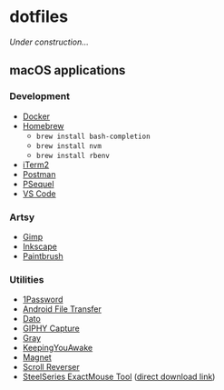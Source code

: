 # dotfiles

_Under construction..._

## macOS applications

### Development

- [Docker](https://www.docker.com/products/docker-desktop)
- [Homebrew](https://brew.sh/)
  * `brew install bash-completion`
  * `brew install nvm`
  * `brew install rbenv`
- [iTerm2](https://iterm2.com/downloads.html)
- [Postman](https://www.getpostman.com/)
- [PSequel](http://www.psequel.com/)
- [VS Code](https://code.visualstudio.com/)

### Artsy

- [Gimp](https://www.gimp.org/)
- [Inkscape](https://inkscape.org/)
- [Paintbrush]()

### Utilities

- [1Password](https://1password.com/)
- [Android File Transfer](https://www.android.com/filetransfer/)
- [Dato](https://apps.apple.com/us/app/dato/id1470584107?mt=12)
- [GIPHY Capture](https://giphy.com/apps/giphycapture)
- [Gray](https://github.com/zenangst/Gray)
- [KeepingYouAwake](https://github.com/newmarcel/KeepingYouAwake)
- [Magnet](https://apps.apple.com/us/app/magnet/id441258766?mt=12)
- [Scroll Reverser](https://pilotmoon.com/scrollreverser/)
- [SteelSeries ExactMouse Tool](https://steelseries.com/engine) ([direct download link](https://downloads.steelseriescdn.com/drivers/tools/steelseries-exactmouse-tool.dmg))
